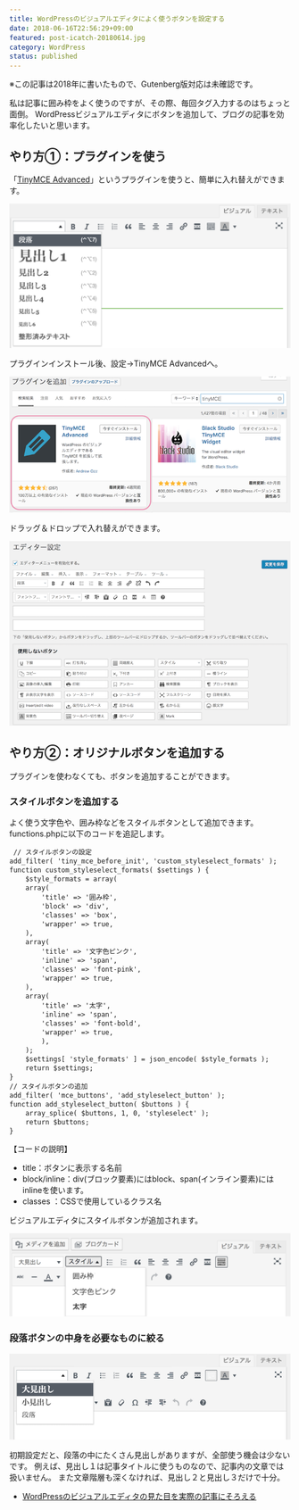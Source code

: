 ```yaml
---
title: WordPressのビジュアルエディタによく使うボタンを設定する
date: 2018-06-16T22:56:29+09:00
featured: post-icatch-20180614.jpg
category: WordPress
status: published
---
```


※この記事は2018年に書いたもので、Gutenberg版対応は未確認です。

私は記事に囲み枠をよく使うのですが、その際、毎回タグ入力するのはちょっと面倒。 WordPressビジュアルエディタにボタンを追加して、ブログの記事を効率化したいと思います。

## やり方①：プラグインを使う

「[TinyMCE Advanced](https://ja.wordpress.org/plugins/tinymce-advanced/)」というプラグインを使うと、簡単に入れ替えができます。


![TinyMCE Advancedインストール](SS-visual-editor-03.png)

プラグインインストール後、設定→TinyMCE Advancedへ。

![TinyMCE Advanced設定](SS-visual-editor-04.png)

ドラッグ＆ドロップで入れ替えができます。

![TinyMCE Advanced設定](SS-visual-editor-05.png)


## やり方②：オリジナルボタンを追加する

 プラグインを使わなくても、ボタンを追加することができます。

### スタイルボタンを追加する

 よく使う文字色や、囲み枠などをスタイルボタンとして追加できます。 functions.phpに以下のコードを追記します。

```php:title=functions.php
 // スタイルボタンの設定
add_filter( 'tiny_mce_before_init', 'custom_styleselect_formats' );
function custom_styleselect_formats( $settings ) {
    $style_formats = array(
    array(
        'title' => '囲み枠',
        'block' => 'div',
        'classes' => 'box',
        'wrapper' => true,
    ),
    array(
        'title' => '文字色ピンク',
        'inline' => 'span',
        'classes' => 'font-pink',
        'wrapper' => true,
    ),
    array(
        'title' => '太字',
        'inline' => 'span',
        'classes' => 'font-bold',
        'wrapper' => true,
        ),
    );
    $settings[ 'style_formats' ] = json_encode( $style_formats );
    return $settings;
}
// スタイルボタンの追加
add_filter( 'mce_buttons', 'add_styleselect_button' );
function add_styleselect_button( $buttons ) {
    array_splice( $buttons, 1, 0, 'styleselect' );
    return $buttons;
}
```

【コードの説明】

* title：ボタンに表示する名前
* block/inline：div(ブロック要素)にはblock、span(インライン要素)にはinlineを使います。
* classes ：CSSで使用しているクラス名

ビジュアルエディタにスタイルボタンが追加されます。


![ビジュアルエディタのスクショ](SS-visual-editor-07.png)

### 段落ボタンの中身を必要なものに絞る

![ビジュアルエディタのスタイルボタン](SS-visual-editor-06.png)

初期設定だと、段落の中にたくさん見出しがありますが、全部使う機会は少ないです。
例えば、見出し１は記事タイトルに使うものなので、記事内の文章では扱いません。
また文章階層も深くなければ、見出し２と見出し３だけで十分。

* [WordPressのビジュアルエディタの見た目を実際の記事にそろえる](/visual-editor-css/)